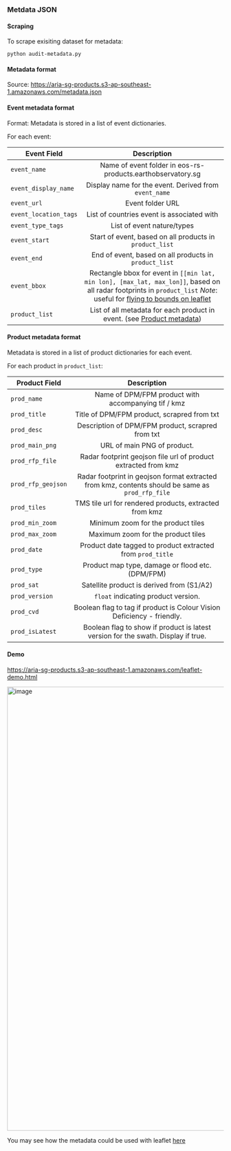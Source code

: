 ### Metdata JSON ###

#### Scraping
To scrape exisiting dataset for metadata:
```commandline
python audit-metadata.py
```


#### Metadata format
Source: https://aria-sg-products.s3-ap-southeast-1.amazonaws.com/metadata.json

#### Event metadata format
Format:
Metadata is stored in a list of event dictionaries. 

For each event:

| Event Field           | Description  | 
|-----------------------|:-------------:| 
| `event_name`          | Name of event folder in eos-rs-products.earthobservatory.sg | 
| `event_display_name`  | Display name for the event. Derived from `event_name` |
| `event_url`           | Event folder URL      | 
| `event_location_tags` |  List of countries event is associated with |
| `event_type_tags`     |  List of event nature/types |
| `event_start`         |  Start of event, based on all products in `product_list`      | 
| `event_end`           |  End of event, based on all products in `product_list`      | 
| `event_bbox`          |  Rectangle bbox for event in `[[min lat, min lon], [max_lat, max_lon]]`, based on all radar footprints in `product_list` *Note*: useful for [flying to bounds on leaflet](https://leafletjs.com/reference.html#map-flytobounds) | 
| `product_list`        | List of all metadata for each product in event. (see [Product metadata](#product-metadata-format)) | 


#### Product metadata format

Metadata is stored in a list of product dictionaries for each event. 

For each product in `product_list`:


| Product Field      |                                           Description                                            | 
|--------------------|:------------------------------------------------------------------------------------------------:| 
| `prod_name`        |                       Name of DPM/FPM product with accompanying tif / kmz                        |
| `prod_title`       |                           Title of DPM/FPM product, scrapred from txt                            |
| `prod_desc`        |                        Description of DPM/FPM product, scrapred from txt                         |
| `prod_main_png`    |                                   URL of main PNG of product.                                    |
| `prod_rfp_file`    |                  Radar footprint geojson file url of product extracted from kmz                  |
| `prod_rfp_geojson` | Radar footprint in geojson format extracted from kmz, contents should be same as `prod_rfp_file` |
| `prod_tiles`       |                      TMS tile url for rendered products, extracted from kmz                      |
| `prod_min_zoom`       |                      Minimum zoom for the product tiles                      |
| `prod_max_zoom`       |                      Maximum zoom for the product tiles                      |
| `prod_date`        |                    Product date tagged to product extracted from `prod_title`                    |
| `prod_type`        |                         Product map type, damage or flood etc. (DPM/FPM)                         |
| `prod_sat`         |                            Satellite product is derived from (S1/A2)                             |
| `prod_version`     |                               `float` indicating product version.                                |
| `prod_cvd`         |              Boolean flag to tag if product is Colour Vision Deficiency - friendly.              |
| `prod_isLatest`    |        Boolean flag to show if product is latest version for the swath. Display if true.         |


#### Demo

https://aria-sg-products.s3-ap-southeast-1.amazonaws.com/leaflet-demo.html

<img width="1030" alt="image" src="https://user-images.githubusercontent.com/6346909/232744830-aebdd3cd-c04c-4777-8ea6-180d8040a573.png">


You may see how the metadata could be used with leaflet [here](https://github.com/earthobservatory/REACT-EOS-PRODUCTS/blob/main/metadata/leaflet-demo.html#L115-L171)


